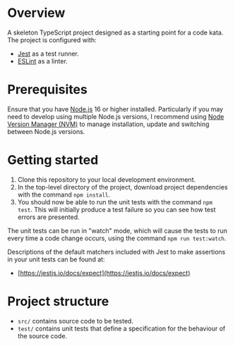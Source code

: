 # Overview

A skeleton TypeScript project designed as a starting point for a code kata. The project is configured with:
- [Jest](https://jestjs.io/) as a test runner.
- [ESLint](https://eslint.org/) as a linter.

# Prerequisites

Ensure that you have [Node.js](https://nodejs.org/) 16 or higher installed. Particularly if you may need to develop using multiple Node.js versions, I recommend using [Node Version Manager (NVM)](https://github.com/nvm-sh/nvm) to manage installation, update and switching between Node.js versions.

# Getting started

1. Clone this repository to your local development environment.
1. In the top-level directory of the project, download project dependencies with the command `npm install`.
1. You should now be able to run the unit tests with the command `npm test`. This will initially produce a test failure so you can see how test errors are presented.

The unit tests can be run in "watch" mode, which will cause the tests to run every time a code change occurs, using the command `npm run test:watch`.

Descriptions of the default matchers included with Jest to make assertions in your unit tests can be found at:
- [https://jestjs.io/docs/expect](https://jestjs.io/docs/expect)

# Project structure

- `src/` contains source code to be tested.
- `test/` contains unit tests that define a specification for the behaviour of the source code.
